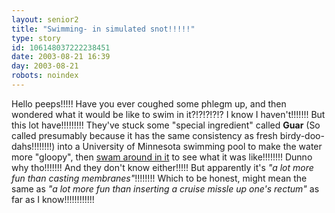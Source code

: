 ```yaml
---
layout: senior2
title: "Swimming- in simulated snot!!!!!"
type: story
id: 106148037222238451
date: 2003-08-21 16:39
day: 2003-08-21
robots: noindex
---
```

Hello peeps!!!!! Have you ever coughed some phlegm up, and then wondered what it would be like to swim in it?!?!?!?!? I know I haven't!!!!!!! But this lot have!!!!!!!!! They've stuck some "special ingredient" called <b>Guar</b> (So called presumably because it has the same consistency as fresh birdy-doo-dahs!!!!!!!!) into a University of Minnesota swimming pool to make the water more "gloopy", then <a href="http://www.twincities.com/mld/pioneerpress/living/education/6563399.htm">swam around in it</a> to see what it was like!!!!!!!! Dunno why tho!!!!!!! And they don't know either!!!!! But apparently it's <i>"a lot more fun than casting membranes"</i>!!!!!!!! Which to be honest, might mean the same as <i>"a lot more fun than inserting a cruise missle up one's rectum"</i> as far as I know!!!!!!!!!!!!
